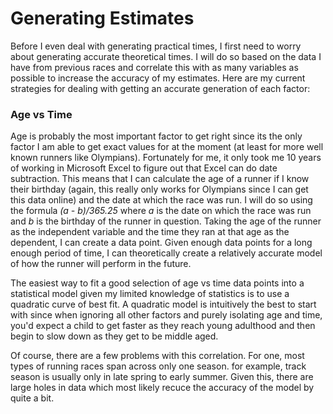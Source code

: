 # Generating Estimates
Before I even deal with generating practical times, I first need to worry about generating accurate theoretical times. I will do so based on the data I have from previous races and correlate this with as many variables as possible to increase the accuracy of my estimates. Here are my current strategies for dealing with getting an accurate generation of each factor:

### Age vs Time
Age is probably the most important factor to get right since its the only factor I am able to get exact values for at the moment (at least for more well known runners like Olympians). Fortunately for me, it only took me 10 years of working in Microsoft Excel to figure out that Excel can do date subtraction. This means that I can calculate the age of a runner if I know their birthday (again, this really only works for Olympians since I can get this data online) and the date at which the race was run. I will do so using the formula *(a - b)/365.25* where *a* is the date on which the race was run and *b* is the birthday of the runner in question. Taking the age of the runner as the independent variable and the time they ran at that age as the dependent, I can create a data point. Given enough data points for a long enough period of time, I can theoretically create a relatively accurate model of how the runner will perform in the future.

The easiest way to fit a good selection of age vs time data points into a statistical model given my limited knowledge of statistics is to use a quadratic curve of best fit. A quadratic model is intuitively the best to start with since when ignoring all other factors and purely isolating age and time, you'd expect a child to get faster as they reach young adulthood and then begin to slow down as they get to be middle aged.

Of course, there are a few problems with this correlation. For one, most types of running races span across only one season. for example, track season is usually only in late spring to early summer. Given this, there are large holes in data which most likely recuce the accuracy of the model by quite a bit.
